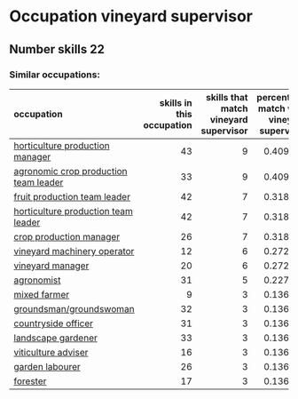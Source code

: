 # Occupation vineyard supervisor
## Number skills 22
### Similar occupations:
| occupation                                                                        |   skills in this occupation |   skills that match vineyard supervisor |   percentage match with vineyard supervisor |   skills not in vineyard supervisor |
|:----------------------------------------------------------------------------------|----------------------------:|----------------------------------------:|--------------------------------------------:|------------------------------------:|
| [horticulture production manager](horticulture_production_manager.md)             |                          43 |                                       9 |                                    0.409091 |                                  34 |
| [agronomic crop production team leader](agronomic_crop_production_team_leader.md) |                          33 |                                       9 |                                    0.409091 |                                  24 |
| [fruit production team leader](fruit_production_team_leader.md)                   |                          42 |                                       7 |                                    0.318182 |                                  35 |
| [horticulture production team leader](horticulture_production_team_leader.md)     |                          42 |                                       7 |                                    0.318182 |                                  35 |
| [crop production manager](crop_production_manager.md)                             |                          26 |                                       7 |                                    0.318182 |                                  19 |
| [vineyard machinery operator](vineyard_machinery_operator.md)                     |                          12 |                                       6 |                                    0.272727 |                                   6 |
| [vineyard manager](vineyard_manager.md)                                           |                          20 |                                       6 |                                    0.272727 |                                  14 |
| [agronomist](agronomist.md)                                                       |                          31 |                                       5 |                                    0.227273 |                                  26 |
| [mixed farmer](mixed_farmer.md)                                                   |                           9 |                                       3 |                                    0.136364 |                                   6 |
| [groundsman/groundswoman](groundsman-groundswoman.md)                             |                          32 |                                       3 |                                    0.136364 |                                  29 |
| [countryside officer](countryside_officer.md)                                     |                          31 |                                       3 |                                    0.136364 |                                  28 |
| [landscape gardener](landscape_gardener.md)                                       |                          33 |                                       3 |                                    0.136364 |                                  30 |
| [viticulture adviser](viticulture_adviser.md)                                     |                          16 |                                       3 |                                    0.136364 |                                  13 |
| [garden labourer](garden_labourer.md)                                             |                          26 |                                       3 |                                    0.136364 |                                  23 |
| [forester](forester.md)                                                           |                          17 |                                       3 |                                    0.136364 |                                  14 |
